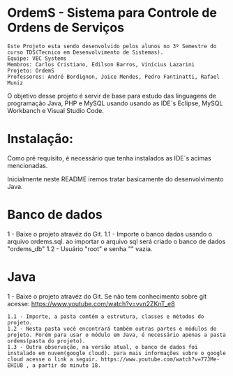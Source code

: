 # OrdemS - Sistema para Controle de Ordens de Serviços

	Este Projeto esta sendo desenvolvido pelos alunos no 3º Semestre do curso TDS(Tecnico em Desenvolvimento de Sistemas).
	Equipe: VEC Systems
	Membros: Carlos Cristiano, Edilson Barros, Vinícius Lazarini
	Projeto: OrdemS
	Professores: André Bordignon, Joice Mendes, Pedro Fantinatti, Rafael Muniz

O objetivo desse projeto é servir de base para estudo das linguagens de programação Java, PHP e MySQL usando usando as IDE´s Eclipse, MySQL Workbanch e Visual Studio Code.

 # Instalação:

Como pré requisito, é necessário que tenha instalados as IDE´s acimas mencionadas.

Inicialmente neste README iremos tratar basicamente do desenvolvimento Java.

# Banco de dados

1 - Baixe o projeto atravéz do Git.
	1.1 - Importe o banco dados usando o arquivo ordems.sql.
			ao importar o arquivo sql será criado o banco de dados "ordems_db"
	1.2 - Usuário "root" e senha "" vazia.
	

# Java

1 - Baixe o projeto atravéz do Git.
	Se não tem conhecimento sobre git acesse: https://www.youtube.com/watch?v=vvn2ZKnT_e8
	
	1.1 - Importe, a pasta comtém a estrutura, classes e métodos do projeto.
	1.2 - Nesta pasta você encontrará também outras partes e módulos do projeto. Porém para usar o módulo em Java, é necessário apenas a pasta ordems(pasta do projeto).
	1.3 - Outra observação, na versão atual, o banco de dados foi instalado em nuvem(google cloud). para mais informações sobre o google cloud acesse o link a seguir. https://www.youtube.com/watch?v=77JMe-EHIU8 , a partir do minuto 18.
	

